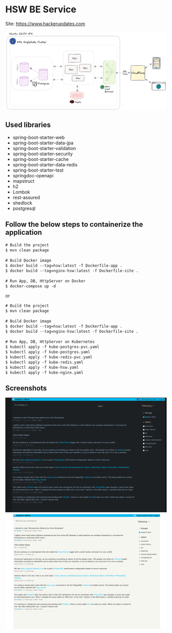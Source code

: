 # HSW BE Service

Site: https://www.hackerupdates.com

<img src="images/architecture.png">

## Used libraries
* spring-boot-starter-web
* spring-boot-starter-data-jpa
* spring-boot-starter-validation
* spring-boot-starter-security
* spring-boot-starter-cache
* spring-boot-starter-data-redis
* spring-boot-starter-test
* springdoc-openapi
* mapstruct
* h2
* Lombok
* rest-assured
* shedlock
* postgresql

## Follow the below steps to containerize the application

```shell
# Build the project
$ mvn clean package

# Build Docker image
$ docker build --tag=hsw:latest -f Dockerfile-app .
$ docker build --tag=nginx-hsw:latest -f Dockerfile-site .

# Run App, DB, HttpServer on Docker
$ docker-compose up -d
```

or


```shell
# Build the project
$ mvn clean package

# Build Docker image
$ docker build --tag=hsw:latest -f Dockerfile-app .
$ docker build --tag=nginx-hsw:latest -f Dockerfile-site .

# Run App, DB, HttpServer on Kubernetes
$ kubectl apply -f kube-postgres-pvc.yaml
$ kubectl apply -f kube-postgres.yaml
$ kubectl apply -f kube-redis-pvc.yaml
$ kubectl apply -f kube-redis.yaml
$ kubectl apply -f kube-hsw.yaml
$ kubectl apply -f kube-nginx.yaml
```

## Screenshots
<img src="images/web-dark.png" width="600">
<img src="images/web-light.png" width="600">
